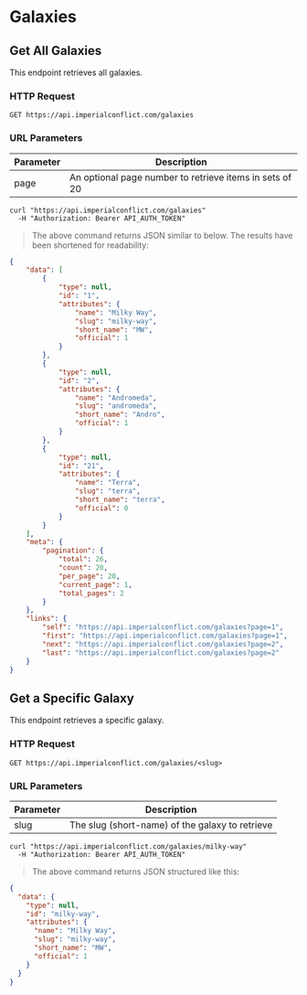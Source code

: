 # Galaxies

## Get All Galaxies

This endpoint retrieves all galaxies.

### HTTP Request

`GET https://api.imperialconflict.com/galaxies`

### URL Parameters

Parameter | Description
--------- | -----------
page | An optional page number to retrieve items in sets of 20

```shell
curl "https://api.imperialconflict.com/galaxies"
  -H "Authorization: Bearer API_AUTH_TOKEN"
```

> The above command returns JSON similar to below.  The results have been shortened for readability:

```json
{
    "data": [
        {
            "type": null,
            "id": "1",
            "attributes": {
                "name": "Milky Way",
                "slug": "milky-way",
                "short_name": "MW",
                "official": 1
            }
        },
        {
            "type": null,
            "id": "2",
            "attributes": {
                "name": "Andromeda",
                "slug": "andromeda",
                "short_name": "Andro",
                "official": 1
            }
        },
        {
            "type": null,
            "id": "21",
            "attributes": {
                "name": "Terra",
                "slug": "terra",
                "short_name": "terra",
                "official": 0
            }
        }
    ],
    "meta": {
        "pagination": {
            "total": 26,
            "count": 20,
            "per_page": 20,
            "current_page": 1,
            "total_pages": 2
        }
    },
    "links": {
        "self": "https://api.imperialconflict.com/galaxies?page=1",
        "first": "https://api.imperialconflict.com/galaxies?page=1",
        "next": "https://api.imperialconflict.com/galaxies?page=2",
        "last": "https://api.imperialconflict.com/galaxies?page=2"
    }
}
```

## Get a Specific Galaxy

This endpoint retrieves a specific galaxy.

### HTTP Request

`GET https://api.imperialconflict.com/galaxies/<slug>`

### URL Parameters

Parameter | Description
--------- | -----------
slug | The slug (short-name) of the galaxy to retrieve

```shell
curl "https://api.imperialconflict.com/galaxies/milky-way"
  -H "Authorization: Bearer API_AUTH_TOKEN"
```

> The above command returns JSON structured like this:

```json
{
  "data": {
    "type": null,
    "id": "milky-way",
    "attributes": {
      "name": "Milky Way",
      "slug": "milky-way",
      "short_name": "MW",
      "official": 1
    }
  }
}
```
